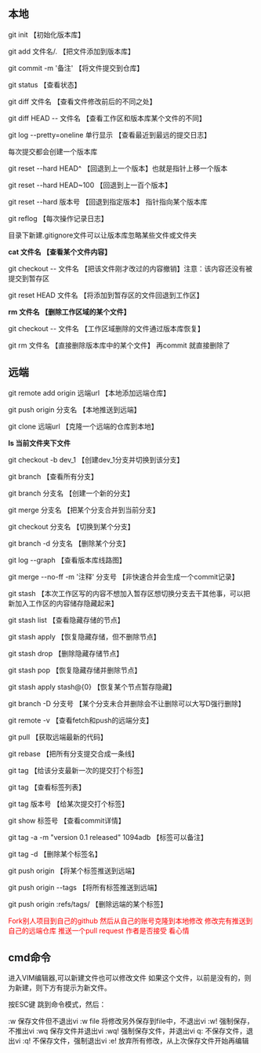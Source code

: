 

## 本地

git init 【初始化版本库】

git add 文件名/.    【把文件添加到版本库】

git commit -m '备注'  【将文件提交到仓库】

git status 【查看状态】

git diff 文件名 【查看文件修改前后的不同之处】

git diff HEAD -- 文件名 【查看工作区和版本库某个文件的不同】

git log  --pretty=oneline 单行显示 【查看最近到最远的提交日志】

每次提交都会创建一个版本库

git reset --hard HEAD^ 【回退到上一个版本】也就是指针上移一个版本

git reset --hard HEAD~100 【回退到上一百个版本】

git reset --hard 版本号 【回退到指定版本】 指针指向某个版本库

git reflog 【每次操作记录日志】

目录下新建.gitignore文件可以让版本库忽略某些文件或文件夹

**cat 文件名 【查看某个文件内容】**

git checkout -- 文件名 【把该文件刚才改过的内容撤销】注意：该内容还没有被提交到暂存区

git reset HEAD 文件名 【将添加到暂存区的文件回退到工作区】

**rm 文件名 【删除工作区域的某个文件】**

git checkout -- 文件名 【工作区域删除的文件通过版本库恢复】

git rm 文件名 【直接删除版本库中的某个文件】 再commit 就直接删除了




## 远端

git remote add origin 远端url 【本地添加远端仓库】

git push origin 分支名 【本地推送到远端】

git clone 远端url 【克隆一个远端的仓库到本地】

**ls 当前文件夹下文件**

git checkout -b dev_1 【创建dev_1分支并切换到该分支】

git branch 【查看所有分支】

git branch 分支名 【创建一个新的分支】

git merge 分支名 【把某个分支合并到当前分支】

git checkout 分支名 【切换到某个分支】

git branch -d 分支名 【删除某个分支】

git log --graph 【查看版本库线路图】

git merge --no-ff -m '注释' 分支号 【非快速合并会生成一个commit记录】

git stash 【本次工作区写的内容不想加入暂存区想切换分支去干其他事，可以把新加入工作区的内容储存隐藏起来】

git stash list 【查看隐藏存储的节点】

git stash apply 【恢复隐藏存储，但不删除节点】

git stash drop 【删除隐藏存储节点】

git stash pop 【恢复隐藏存储并删除节点】

git stash apply stash@{0} 【恢复某个节点暂存隐藏】

git branch -D 分支号 【某个分支未合并删除会不让删除可以大写D强行删除】

git remote -v 【查看fetch和push的远端分支】

git pull 【获取远端最新的代码】

git rebase 【把所有分支提交合成一条线】

git tag <tagname> 【给该分支最新一次的提交打个标签】

git tag 【查看标签列表】

git tag <tagname> 版本号 【给某次提交打个标签】

git show 标签号 【查看commit详情】

git tag -a <tagname> -m "version 0.1 released" 1094adb  【标签可以备注】

git tag -d <tagname> 【删除某个标签名】

git push origin <tagname> 【将某个标签推送到远端】

git push origin --tags 【将所有标签推送到远端】

git push origin :refs/tags/<tagname> 【删除远端的某个标签】


<font color='red'>Fork别人项目到自己的github 然后从自己的账号克隆到本地修改 修改完有推送到自己的远端仓库 推送一个pull request 作者是否接受 看心情</font>



## cmd命令

进入VIM编辑器,可以新建文件也可以修改文件
如果这个文件，以前是没有的，则为新建，则下方有提示为新文件。

按ESC键 跳到命令模式，然后：

:w 保存文件但不退出vi 
:w file 将修改另外保存到file中，不退出vi 
:w! 强制保存，不推出vi 
:wq 保存文件并退出vi 
:wq! 强制保存文件，并退出vi 
q: 不保存文件，退出vi 
:q! 不保存文件，强制退出vi 
:e! 放弃所有修改，从上次保存文件开始再编辑